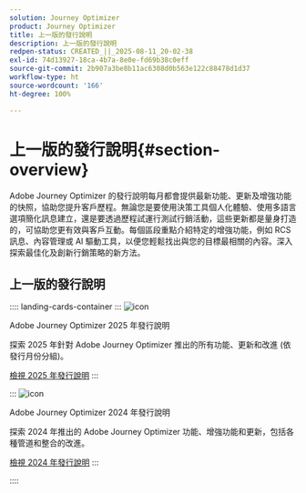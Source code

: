 ```yaml
---
solution: Journey Optimizer
product: Journey Optimizer
title: 上一版的發行說明
description: 上一版的發行說明
redpen-status: CREATED_||_2025-08-11_20-02-38
exl-id: 74d13927-18ca-4b7a-8e0e-fd69b38c0eff
source-git-commit: 2b907a3be8b11ac6308d0b563e122c88478d1d37
workflow-type: ht
source-wordcount: '166'
ht-degree: 100%

---
```


# 上一版的發行說明{#section-overview}

Adobe Journey Optimizer 的發行說明每月都會提供最新功能、更新及增強功能的快照，協助您提升客戶歷程。無論您是要使用決策工具個人化體驗、使用多語言選項簡化訊息建立，還是要透過歷程試運行測試行銷活動，這些更新都是量身打造的，可協助您更有效與客戶互動。每個區段重點介紹特定的增強功能，例如 RCS 訊息、內容管理或 AI 驅動工具，以便您輕鬆找出與您的目標最相關的內容。深入探索最佳化及創新行銷策略的新方法。

## 上一版的發行說明

:::: landing-cards-container
:::
![icon](https://cdn.experienceleague.adobe.com/icons/list-check.svg)

Adobe Journey Optimizer 2025 年發行說明

探索 2025 年針對 Adobe Journey Optimizer 推出的所有功能、更新和改進 (依發行月份分組)。

[檢視 2025 年發行說明](../using/rn/release-notes-2025.md)
:::

:::
![icon](https://cdn.experienceleague.adobe.com/icons/list-check.svg)

Adobe Journey Optimizer 2024 年發行說明

探索 2024 年推出的 Adobe Journey Optimizer 功能、增強功能和更新，包括各種管道和整合的改進。

[檢視 2024 年發行說明](../using/rn/release-notes-2024.md)
:::

::::
